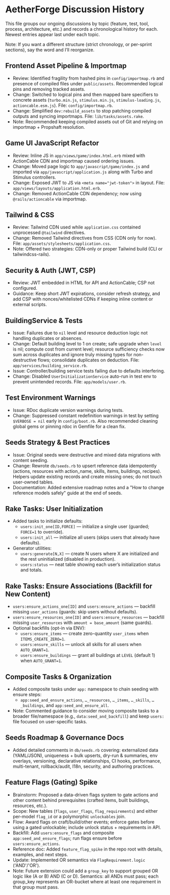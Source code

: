 # AetherForge Discussion History

This file groups our ongoing discussions by topic (feature, test, tool, process, architecture, etc.) and records a chronological history for each. Newest entries appear last under each topic.

Note: If you want a different structure (strict chronology, or per-sprint sections), say the word and I’ll reorganize.

## Frontend Asset Pipeline & Importmap
- Review: Identified fragility from hashed pins in `config/importmap.rb` and presence of compiled files under `public/assets`. Recommended logical pins and removing tracked assets.
- Change: Switched to logical pins and then mapped bare specifiers to concrete assets (`turbo.min.js`, `stimulus.min.js`, `stimulus-loading.js`, `actioncable.esm.js`). File: `config/importmap.rb`.
- Change: Simplified `dev:rebuild_assets` to stop patching compiled outputs and syncing importmaps. File: `lib/tasks/assets.rake`.
- Note: Recommended keeping compiled assets out of Git and relying on importmap + Propshaft resolution.

## Game UI JavaScript Refactor
- Review: Inline JS in `app/views/game/index.html.erb` mixed with ActionCable CDN and importmap caused ordering issues.
- Change: Moved page logic to `app/javascript/game/index.js` and imported via `app/javascript/application.js` along with Turbo and Stimulus controllers.
- Change: Exposed JWT to JS via `<meta name="jwt-token">` in layout. File: `app/views/layouts/application.html.erb`.
- Change: Removed ActionCable CDN dependency; now using `@rails/actioncable` via importmap.

## Tailwind & CSS
- Review: Tailwind CDN used while `application.css` contained unprocessed `@tailwind` directives.
- Change: Removed Tailwind directives from CSS (CDN only for now). File: `app/assets/stylesheets/application.css`.
- Note: Offered two strategies: CDN-only or proper Tailwind build (CLI or tailwindcss-rails).

## Security & Auth (JWT, CSP)
- Review: JWT embedded in HTML for API and ActionCable; CSP not configured.
- Guidance: Keep short JWT expirations, consider refresh strategy, and add CSP with nonces/whitelisted CDNs if keeping inline content or external scripts.

## BuildingService & Tests
- Issue: Failures due to `nil` level and resource deduction logic not handling duplicates or absences.
- Change: Default building level to 1 on create; safe upgrade when `level` is nil; compute cost from current level; resource sufficiency checks now sum across duplicates and ignore truly missing types for non-destructive flows; consolidate duplicates on deduction. File: `app/services/building_service.rb`.
- Issue: Controller/building service tests failing due to defaults interfering.
- Change: Disabled `UserInitializationService` auto-run in test env to prevent unintended records. File: `app/models/user.rb`.

## Test Environment Warnings
- Issue: RDoc duplicate version warnings during tests.
- Change: Suppressed constant redefinition warnings in test by setting `$VERBOSE = nil` early in `config/boot.rb`. Also recommended cleaning global gems or pinning rdoc in Gemfile for a clean fix.

## Seeds Strategy & Best Practices
- Issue: Original seeds were destructive and mixed data migrations with content seeding.
- Change: Rewrote `db/seeds.rb` to upsert reference data idempotently (actions, resources with action_name, skills, items, buildings, recipes). Helpers update existing records and create missing ones; do not touch user-owned tables.
- Documentation: Added extensive roadmap notes and a "How to change reference models safely" guide at the end of seeds.

## Rake Tasks: User Initialization
- Added tasks to initialize defaults:
  - `users:init_one[ID,FORCE]` — initialize a single user (guarded; `FORCE=1` to override).
  - `users:init_all` — initialize all users (skips users that already have defaults).
- Generator utilities:
  - `users:generate[N,X]` — create N users where X are initialized and the rest uninitialized (disabled in production).
  - `users:status` — neat table showing each user’s initialization status and totals.

## Rake Tasks: Ensure Associations (Backfill for New Content)
- `users:ensure_actions_one[ID]` and `users:ensure_actions` — backfill missing `user_actions` (guards: skip users without defaults).
- `users:ensure_resources_one[ID]` and `users:ensure_resources` — backfill missing `user_resources` with `amount = base_amount` (same guards).
- Optional backfills (opt-in via ENV):
  - `users:ensure_items` — create zero-quantity `user_items` when `ITEMS_CREATE_ZERO=1`.
  - `users:ensure_skills` — unlock all skills for all users when `AUTO_GRANT=1`.
  - `users:ensure_buildings` — grant all buildings at `LEVEL` (default 1) when `AUTO_GRANT=1`.

## Composite Tasks & Organization
- Added composite tasks under `app:` namespace to chain seeding with ensure steps:
  - `app:seed_and_ensure_actions`, `…_resources`, `…_items`, `…_skills`, `…_buildings`, and `app:seed_and_ensure_all`.
- Note: Commented guidance to consider moving composite tasks to a broader file/namespace (e.g., `data:seed_and_backfill`) and keep `users:` file focused on user-specific tasks.

## Seeds Roadmap & Governance Docs
- Added detailed comments in `db/seeds.rb` covering: externalized data (YAML/JSON), uniqueness + bulk upserts, dry-run & summaries, env overlays, versioning, declarative relationships, CI hooks, performance, multi-tenant, rollback/audit, I18n, security, and authoring practices.

## Feature Flags (Gating) Spike
- Brainstorm: Proposed a data-driven flags system to gate actions and other content behind prerequisites (crafted items, built buildings, resources, etc.).
- Scope: New tables (`flags`, `user_flags`, `flag_requirements`) and either per-model `flag_id` or a polymorphic `unlockables` join.
- Flow: Award flags on craft/build/other events; enforce gates before using a gated unlockable; include unlock status + requirements in API.
- Backfill: Add `users:ensure_flags` and composite `app:seed_and_ensure_flags`; run flags ensure before `users:ensure_actions`.
- Reference doc: Added `feature_flag_spike` in the repo root with details, examples, and next steps.
 - Update: Implemented OR semantics via `FlagRequirement.logic` ('AND'/'OR').
 - Note: Future extension could add a `group_key` to support grouped OR logic
   like (A or B) AND (C or D). Semantics: all ANDs must pass; each group_key
   represents an OR-bucket where at least one requirement in that group must pass.
